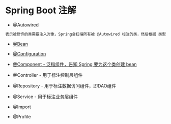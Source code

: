 # Spring Boot 注解

* @Autowired
```md
表示被修饰的类需要注入对象，Spring会扫描所有被 @Autowired 标注的类，然后根据 类型 在容器中找到匹配的类注入。
```

* [@Bean](@Bean.md)

* [@Configuration](@Configuration.md)

* [@Component - 泛指组件，告知 Spring 要为这个类创建 bean](@Component.md)
* @Controller - 用于标注控制层组件
* @Repository - 用于标注数据访问组件，即DAO组件
* @Service - 用于标注业务层组件 


* @Import 
* @Profile